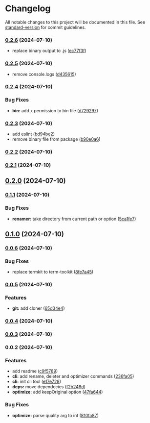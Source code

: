 # Changelog

All notable changes to this project will be documented in this file. See [standard-version](https://github.com/conventional-changelog/standard-version) for commit guidelines.

### [0.2.6](https://github.com/mokkapps/changelog-generator-demo/compare/v0.2.5...v0.2.6) (2024-07-10)


* replace binary output to .js ([ec77f3f](https://github.com/mokkapps/changelog-generator-demo/commits/ec77f3f8eeafd9daae39fd09c2dbfb5e871e9c53))

### [0.2.5](https://github.com/mokkapps/changelog-generator-demo/compare/v0.2.4...v0.2.5) (2024-07-10)


* remove console.logs ([d435615](https://github.com/mokkapps/changelog-generator-demo/commits/d435615cad5813e69f699c6f733387ead822df4e))

### [0.2.4](https://github.com/mokkapps/changelog-generator-demo/compare/v0.2.3...v0.2.4) (2024-07-10)


### Bug Fixes

* **bin:** add x permission to bin file ([d729297](https://github.com/mokkapps/changelog-generator-demo/commits/d7292974593ba38e4e829cc258dceafe04dd0513))

### [0.2.3](https://github.com/mokkapps/changelog-generator-demo/compare/v0.2.2...v0.2.3) (2024-07-10)


* add eslint ([bd94be2](https://github.com/mokkapps/changelog-generator-demo/commits/bd94be25ff9bef11d5bde9bb9cf0e4436c669ccd))
* remove binary file from package ([b90e0a6](https://github.com/mokkapps/changelog-generator-demo/commits/b90e0a67329fd372180f32b23d6f0ce56d1bd1ef))

### [0.2.2](https://github.com/mokkapps/changelog-generator-demo/compare/v0.2.1...v0.2.2) (2024-07-10)

### [0.2.1](https://github.com/mokkapps/changelog-generator-demo/compare/v0.2.0...v0.2.1) (2024-07-10)

## [0.2.0](https://github.com/mokkapps/changelog-generator-demo/compare/v0.1.1...v0.2.0) (2024-07-10)

### [0.1.1](https://github.com/mokkapps/changelog-generator-demo/compare/v0.1.0...v0.1.1) (2024-07-10)


### Bug Fixes

* **renamer:** take directory from current path or option ([5ca1fe7](https://github.com/mokkapps/changelog-generator-demo/commits/5ca1fe7cb30a9c6e5953ae733079a22f6f4410fb))

## [0.1.0](https://github.com/mokkapps/changelog-generator-demo/compare/v0.0.6...v0.1.0) (2024-07-10)

### [0.0.6](https://github.com/mokkapps/changelog-generator-demo/compare/v0.0.5...v0.0.6) (2024-07-10)


### Bug Fixes

* replace termkit to term-toolkit ([8fe7a45](https://github.com/mokkapps/changelog-generator-demo/commits/8fe7a45c4cf8858e3ebeb4b078e60d94edffbbae))

### [0.0.5](https://github.com/mokkapps/changelog-generator-demo/compare/v0.0.4...v0.0.5) (2024-07-10)


### Features

* **git:** add cloner ([65d34e4](https://github.com/mokkapps/changelog-generator-demo/commits/65d34e49acdcf440341c1f8c6379aec98bc49cb3))

### [0.0.4](https://github.com/mokkapps/changelog-generator-demo/compare/v0.0.2...v0.0.4) (2024-07-10)

### [0.0.3](https://github.com/mokkapps/changelog-generator-demo/compare/v0.0.2...v0.0.3) (2024-07-10)

### 0.0.2 (2024-07-10)


### Features

* add readme ([c9f5789](https://personal/arielonoriaga/cli-tools/commit/c9f578929d197993245b468ce18d8f2ec6d75bc3))
* **cli:** add rename, deleter and optimizer commands ([236fa05](https://personal/arielonoriaga/cli-tools/commit/236fa05d21fd85de626835ee40e849c97bfebcf0))
* **cli:** init cli tool ([e17e728](https://personal/arielonoriaga/cli-tools/commit/e17e7285dbca700dc4e220b2c1c77e40ff03fac3))
* **deps:** move dependecies ([f2b246d](https://personal/arielonoriaga/cli-tools/commit/f2b246d383800a2d370eeeee1ff9929a8d893da8))
* **optimize:** add keepOriginal option ([47fa644](https://personal/arielonoriaga/cli-tools/commit/47fa644d8e3b59241794756c82c7a2c3ccc955a0))


### Bug Fixes

* **optimize:** parse quality arg to int ([810fa87](https://personal/arielonoriaga/cli-tools/commit/810fa87550678db5ea2e75e2dcfc6566a63d1602))
